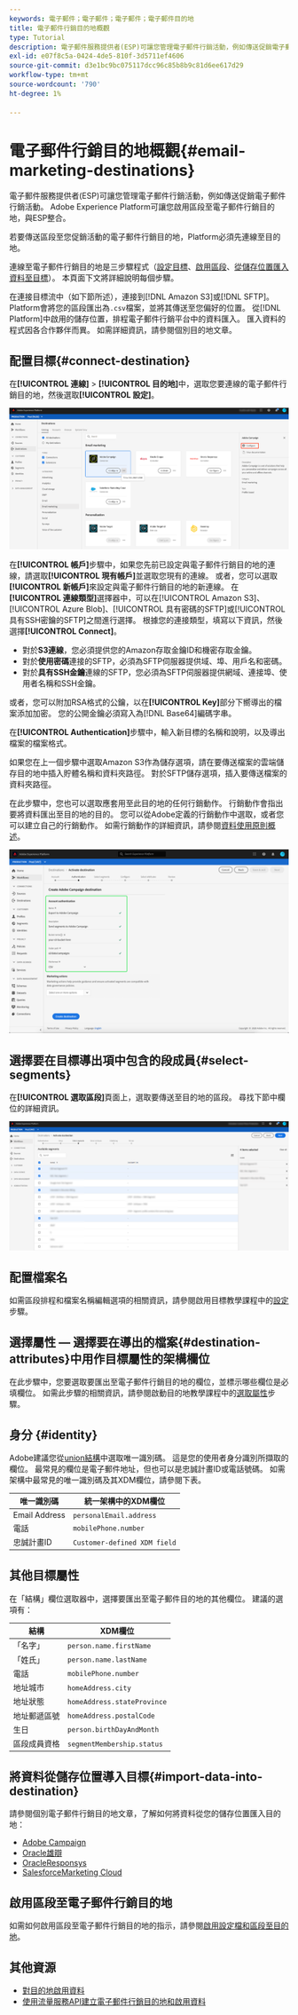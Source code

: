 ```yaml
---
keywords: 電子郵件；電子郵件；電子郵件；電子郵件目的地
title: 電子郵件行銷目的地概觀
type: Tutorial
description: 電子郵件服務提供者(ESP)可讓您管理電子郵件行銷活動，例如傳送促銷電子郵件行銷活動。
exl-id: e07f8c5a-0424-4de5-810f-3d5711ef4606
source-git-commit: d3e1bc9bc075117dcc96c85b8b9c81d6ee617d29
workflow-type: tm+mt
source-wordcount: '790'
ht-degree: 1%

---
```


# 電子郵件行銷目的地概觀{#email-marketing-destinations}

電子郵件服務提供者(ESP)可讓您管理電子郵件行銷活動，例如傳送促銷電子郵件行銷活動。 Adobe Experience Platform可讓您啟用區段至電子郵件行銷目的地，與ESP整合。

若要傳送區段至您促銷活動的電子郵件行銷目的地，Platform必須先連線至目的地。

連線至電子郵件行銷目的地是三步驟程式（[設定目標](#connect-destination)、[啟用區段](#select-segments)、[從儲存位置匯入資料至目標](#import-data-into-destination)）。 本頁面下文將詳細說明每個步驟。

在連接目標流中（如下節所述），連接到[!DNL Amazon S3]或[!DNL SFTP]。 Platform會將您的區段匯出為`.csv`檔案，並將其傳送至您偏好的位置。 從[!DNL Platform]中啟用的儲存位置，排程電子郵件行銷平台中的資料匯入。 匯入資料的程式因各合作夥伴而異。 如需詳細資訊，請參閱個別目的地文章。

## 配置目標{#connect-destination}

在&#x200B;**[!UICONTROL 連線]** > **[!UICONTROL 目的地]**&#x200B;中，選取您要連線的電子郵件行銷目的地，然後選取&#x200B;**[!UICONTROL 設定]**。

![連接到目標](../../assets/catalog/email-marketing/overview/connect-email-marketing.png)

在&#x200B;**[!UICONTROL 帳戶]**&#x200B;步驟中，如果您先前已設定與電子郵件行銷目的地的連線，請選取&#x200B;**[!UICONTROL 現有帳戶]**&#x200B;並選取您現有的連線。 或者，您可以選取&#x200B;**[!UICONTROL 新帳戶]**&#x200B;來設定與電子郵件行銷目的地的新連線。 在&#x200B;**[!UICONTROL 連線類型]**&#x200B;選擇器中，可以在[!UICONTROL Amazon S3]、[!UICONTROL Azure Blob]、[!UICONTROL 具有密碼的SFTP]或[!UICONTROL 具有SSH密鑰的SFTP]之間進行選擇。 根據您的連接類型，填寫以下資訊，然後選擇&#x200B;**[!UICONTROL Connect]**。

- 對於&#x200B;**S3連線**，您必須提供您的Amazon存取金鑰ID和機密存取金鑰。
- 對於&#x200B;**使用密碼**&#x200B;連接的SFTP，必須為SFTP伺服器提供域、埠、用戶名和密碼。
- 對於&#x200B;**具有SSH金鑰**&#x200B;連線的SFTP，您必須為SFTP伺服器提供網域、連接埠、使用者名稱和SSH金鑰。

或者，您可以附加RSA格式的公鑰，以在&#x200B;**[!UICONTROL Key]**&#x200B;部分下嚮導出的檔案添加加密。 您的公開金鑰必須寫入為[!DNL Base64]編碼字串。

在&#x200B;**[!UICONTROL Authentication]**&#x200B;步驟中，輸入新目標的名稱和說明，以及導出檔案的檔案格式。

如果您在上一個步驟中選取Amazon S3作為儲存選項，請在要傳送檔案的雲端儲存目的地中插入貯體名稱和資料夾路徑。 對於SFTP儲存選項，插入要傳送檔案的資料夾路徑。

在此步驟中，您也可以選取應套用至此目的地的任何行銷動作。 行銷動作會指出要將資料匯出至目的地的目的。 您可以從Adobe定義的行銷動作中選取，或者您可以建立自己的行銷動作。 如需行銷動作的詳細資訊，請參閱[資料使用原則概述](../../../data-governance/policies/overview.md)。

![電子郵件設定步驟](../../assets/catalog/email-marketing/overview/email-setup-step.png)

## 選擇要在目標導出項中包含的段成員{#select-segments}

在&#x200B;**[!UICONTROL 選取區段]**&#x200B;頁面上，選取要傳送至目的地的區段。 尋找下節中欄位的詳細資訊。

![選取區段](../../assets/common/email-select-segments.png)

## 配置檔案名

如需區段排程和檔案名稱編輯選項的相關資訊，請參閱啟用目標教學課程中的[設定](../../ui/activate-destinations.md#configure)步驟。

## 選擇屬性 — 選擇要在導出的檔案{#destination-attributes}中用作目標屬性的架構欄位

在此步驟中，您要選取要匯出至電子郵件行銷目的地的欄位，並標示哪些欄位是必填欄位。
如需此步驟的相關資訊，請參閱啟動目的地教學課程中的[選取屬性](../../ui/activate-destinations.md#select-attributes)步驟。

## 身分 {#identity}

Adobe建議您從[union結構](../../../profile/home.md#profile-fragments-and-union-schemas)中選取唯一識別碼。 這是您的使用者身分識別所擷取的欄位。 最常見的欄位是電子郵件地址，但也可以是忠誠計畫ID或電話號碼。 如需架構中最常見的唯一識別碼及其XDM欄位，請參閱下表。

| 唯一識別碼 | 統一架構中的XDM欄位 |
|----------------- | ---------------------------|
| Email Address | `personalEmail.address` |
| 電話 | `mobilePhone.number` |
| 忠誠計畫ID | `Customer-defined XDM field` |

## 其他目標屬性

在「結構」欄位選取器中，選擇要匯出至電子郵件目的地的其他欄位。 建議的選項有：

| 結構 | XDM欄位 |
|------ | ---------|
| 「名字」 | `person.name.firstName` |
| 「姓氏」 | `person.name.lastName` |
| 電話 | `mobilePhone.number` |
| 地址城市 | `homeAddress.city` |
| 地址狀態 | `homeAddress.stateProvince` |
| 地址郵遞區號 | `homeAddress.postalCode` |
| 生日 | `person.birthDayAndMonth` |
| 區段成員資格 | `segmentMembership.status` |

## 將資料從儲存位置導入目標{#import-data-into-destination}

請參閱個別電子郵件行銷目的地文章，了解如何將資料從您的儲存位置匯入目的地：

- [Adobe Campaign](./adobe-campaign.md#import-data-into-campaign)
- [Oracle雄辯](./oracle-eloqua.md#import-data-into-eloqua)
- [OracleResponsys](./oracle-responsys.md#import-data-into-responsys)
- [SalesforceMarketing Cloud](./salesforce-marketing-cloud.md#import-data-into-salesforce)

## 啟用區段至電子郵件行銷目的地

如需如何啟用區段至電子郵件行銷目的地的指示，請參閱[啟用設定檔和區段至目的地](../../ui/activate-destinations.md)。

## 其他資源

- [對目的地啟用資料](../../ui/activate-destinations.md)
- [使用流量服務API建立電子郵件行銷目的地和啟用資料](../../api/email-marketing.md)
